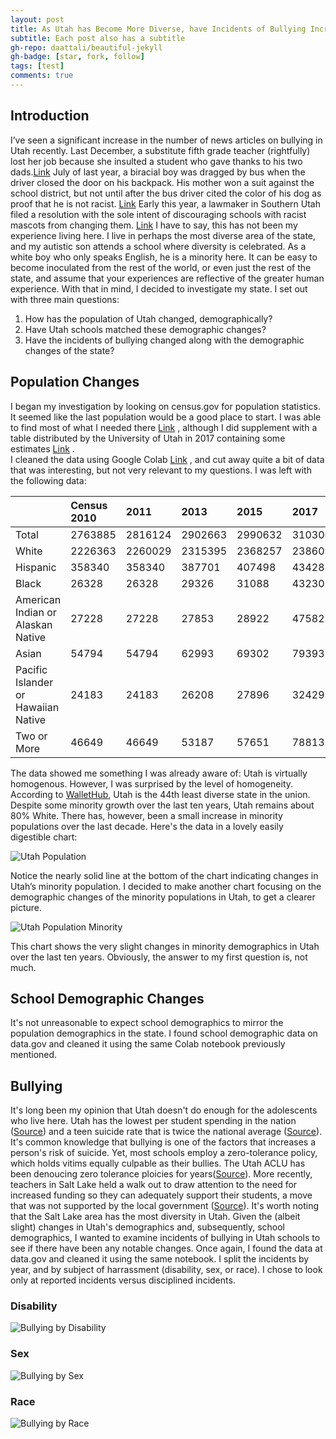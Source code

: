 ```yaml
---
layout: post
title: As Utah has Become More Diverse, have Incidents of Bullying Increased?
subtitle: Each post also has a subtitle
gh-repo: daattali/beautiful-jekyll
gh-badge: [star, fork, follow]
tags: [test]
comments: true
---
```


## Introduction
I’ve seen a significant increase in the number of news articles on bullying in Utah recently. Last December, a substitute fifth grade teacher (rightfully) lost her job because she insulted a student who gave thanks to his two dads.[Link](https://www.nytimes.com/2019/12/02/us/Utah-substitute-teacher.html)   July of last year, a biracial boy was dragged by bus when the driver closed the door on his backpack. His mother won a suit against the school district, but not until after the bus driver cited the color of his dog as proof that he is not racist. [Link](https://www.usatoday.com/story/news/nation/2019/07/19/school-bus-dragging-case-utah-family-wins-settlement-district/1776915001/)  Early this year, a lawmaker in Southern Utah filed a resolution with the sole intent of discouraging schools with racist mascots from changing them. [Link](https://www.sltrib.com/news/politics/2020/01/22/cedar-city-lawmaker-wants/) 
I have to say, this has not been my experience living here. I live in perhaps the most diverse area of the state, and my autistic son attends a school where diversity is celebrated. As a white boy who only speaks English, he is a minority here. It can be easy to become inoculated from the rest of the world, or even just the rest of the state, and assume that your experiences are reflective of the greater human experience. With that in mind, I decided to investigate my state.
I set out with three main questions:
1. How has the population of Utah changed, demographically?
2. Have Utah schools matched these demographic changes?
3. Have the incidents of bullying changed along with the demographic changes of the state?

## Population Changes
I began my investigation by looking on census.gov for population statistics. It seemed like the last population would be a good place to start. I was able to find most of what I needed there [Link](https://github.com/JaimieOnigkeit/Lambda-Unit-1-Build-Week/blob/master/utah_demograhics.csv) , although I did supplement with a table distributed by the University of Utah in 2017 containing some estimates [Link](https://github.com/JaimieOnigkeit/Lambda-Unit-1-Build-Week/blob/master/RaceandEthnicity_FactSheet20170825.pdf) .  
I cleaned the data using Google Colab [Link](https://github.com/JaimieOnigkeit/Lambda-Unit-1-Build-Week/blob/master/Utah_Homogenous.ipynb) , and cut away quite a bit of data that was interesting, but not very relevant to my questions. I was left with the following data:

| |	Census 2010 |	2011 |	2013 |	2015 |	2017 |	2019 |
| :------ |:--- | :--- | :--- | :--- | :--- |:--- |
|	Total |	2763885 |	2816124 |	2902663 |	2990632 |	3103000 |	3188160 |
|	White |	2226363 |	2260029 |	2315395 |	2368257 |	2386098 |	2486764.8 |
|	Hispanic |	358340 |	358340 |	387701 |	407498 |	434288 |	452718.72 |
|	Black |	26328 |	26328 |	29326 |	31088 |	43230 |	44634.24 |
|	American Indian or Alaskan Native |	27228 |	27228 |	27853 |	28922 |	47582 |	47822.4 |
|	Asian |	54794 |	54794 |	62993 |	69302 |	79393 |	86080.32 |
|	Pacific Islander or Hawaiian Native |	24183 |	24183 |	26208 |	27896 |	32429 |	35069.76 |
|	Two or More |	46649 |	46649 |	53187 |	57651 |	78813 |	82892.16 |

The data showed me something I was already aware of: Utah is virtually homogenous. However, I was surprised by the level of homogeneity.  According to [WalletHub](https://wallethub.com/edu/most-least-diverse-states-in-america/38262/), Utah is the 44th least diverse state in the union. Despite some minority growth over the last ten years, Utah remains about 80% White.  There has, however, been a small increase in minority populations over the last decade. Here's the data in a lovely easily digestible chart:

![Utah Population](https://github.com/JaimieOnigkeit/Lambda-Unit-1-Build-Week/blob/master/Utah%20Pop.png)

Notice the nearly solid line at the bottom of the chart indicating changes in Utah’s minority population. I decided to make another chart focusing on the demographic changes of the minority populations in Utah, to get a clearer picture.

![Utah Population Minority](https://github.com/JaimieOnigkeit/Lambda-Unit-1-Build-Week/blob/master/Utah%20Pop%20Min.png)

This chart shows the very slight changes in minority demographics in Utah over the last ten years.
Obviously, the answer to my first question is, not much. 

## School Demographic Changes

It's not unreasonable to expect school demographics to mirror the population demographics in the state. I found school demographic data on data.gov and cleaned it using the same Colab notebook previously mentioned. 

## Bullying
It's long been my opinion that Utah doesn't do enough for the adolescents who live here. Utah has the lowest per student spending in the nation ([Source](https://www.governing.com/gov-data/education-data/state-education-spending-per-pupil-data.html)) and a teen suicide rate that is twice the national average ([Source](https://www.americashealthrankings.org/explore/health-of-women-and-children/measure/teen_suicide/state/ALL)). It's common knowledge that bullying is one of the factors that increases a person's risk of suicide. Yet, most schools employ a zero-tolerance policy, which holds vitims equally culpable as their bullies. The Utah ACLU has been denoucing zero tolerance ploicies for years([Source](https://www.acluutah.org/blog/item/904-zero-tolerance-zero-sense-students-need-better)). More recently, teachers in Salt Lake held a walk out to draw attention to the need for increased funding so they can adequately support their students, a move that was not supported by the local government ([Source](https://www.sltrib.com/news/education/2020/02/27/utahs-republican-leaders/)). It's worth noting that the Salt Lake area has the most diversity in Utah. 
Given the (albeit slight) changes in Utah's demographics and, subsequently, school demographics, I wanted to examine incidents of bullying in Utah schools to see if there have been any notable changes. Once again, I found the data at data.gov and cleaned it using the same notebook. I split the incidents by year, and by subject of harrassment (disability, sex, or race). I chose to look only at reported incidents versus disciplined incidents.

### Disability
![Bullying by Disability](https://github.com/JaimieOnigkeit/Lambda-Unit-1-Build-Week/blob/master/Dis.png)

### Sex
![Bullying by Sex](https://github.com/JaimieOnigkeit/Lambda-Unit-1-Build-Week/blob/master/Sex.png)

### Race
![Bullying by Race](https://github.com/JaimieOnigkeit/Lambda-Unit-1-Build-Week/blob/master/Race.png)

